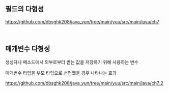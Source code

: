 
## 필드의 다형성

https://github.com/dbsghk208/java_yun/tree/main/yuu/src/main/java/ch7

<br>

## 매개변수 다형성

생성자나 메소드에서 외부로부터 받는 값을 저장하기 위해 사용하는 변수

매개변수 타입을 부모 타입으로 선언했을 경우 나타나는 효과

https://github.com/dbsghk208/java_yun/tree/main/yuu/src/main/java/ch7_2
